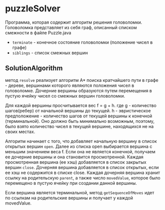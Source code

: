 # puzzleSolver

Программа, которая содержит алгоритм решения головоломки.
Головоломка представляет из себя граф, описанный списком смежности в файле Puzzle.java
* `terminate` - конечное состояние головоломки (положение чисел в графе)
* `siblings` - список смежных вершин

## SolutionAlgorithm
метод `resolve` реализует алгоритм A* поиска кратчайшего пути в графе - дереве, вершинами которого являются положения чисел в головоломке. Дочерние вершины образуются путем перемещения в пустую ячейку чисел со смежных вершин головоломки.

Для каждой вершины просчитывается вес f = g + h.
где g - количество шагов(ребер) от начальной вершины до текущей.
h - эвристическое предположение - количество шагов от текущей вершины к конечной (терминальной). Оно должно быть минимально возможным, поэтому, было взято количество чисел в текущей вершине, находящихся не на своих местах.

Алгоритм начинает с того, что добавляет начальную вершину в список открытых вершин `open`. 
Далее из списка open выбирается вершина с меньшим значением веса f. Если она не является конечной, получаем ее дочерние вершины и она становится просмотренной.
Каждая просмотренная вершина (ее хэш) добавляется в список закрытых вершин `close`. Дочерняя вершина добавляется в список открытых, если ее хэш не содержится в списке close. Каждая дочерняя вершина хранит ссылку на родительскую `parent`, а также число `movedValue`, которое было перемещено в пустую ячейку при создании данной вершины.

Если вершина является терминальной, метод `getSequenceOfMoves` идет по ссылкам на родительские вершины и получает у каждой movedValue.
